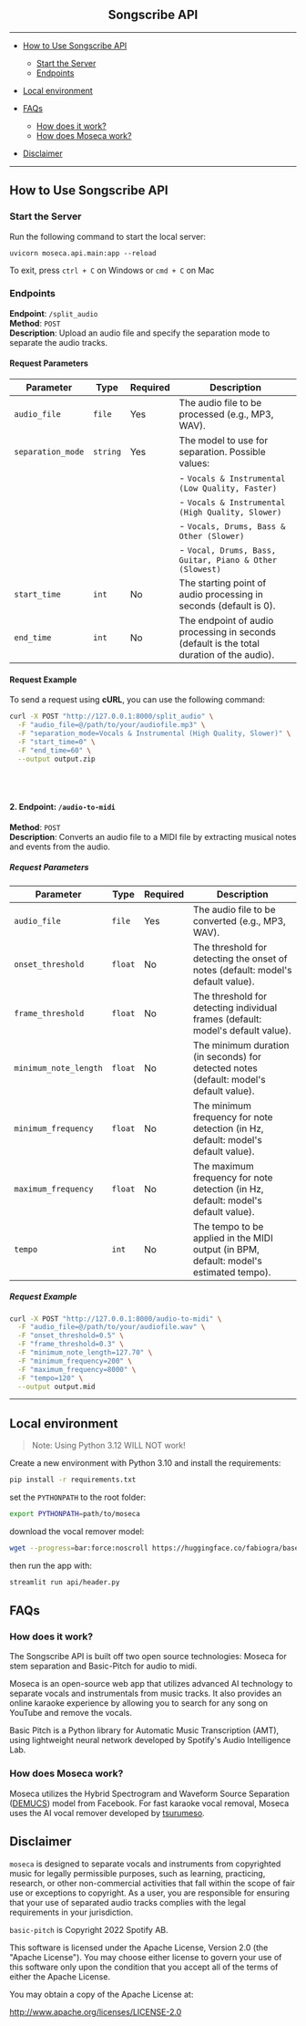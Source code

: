<h2 align="center">Songscribe API</h1>
<p align="center">
</p>

---

- [How to Use Songscribe API](#how-to-use-songscribe-api)
  - [Start the Server](#start-the-server)
  - [Endpoints](#endpoints)
  

- [Local environment](#local-environment)


- [FAQs](#faqs)
  - [How does it work?](#how-does-it-work)
  - [How does Moseca work?](#how-does-moseca-work)
  

- [Disclaimer](#disclaimer)

---


## How to Use Songscribe API
### Start the Server

Run the following command to start the local server:
```commandline
uvicorn moseca.api.main:app --reload
```

To exit, press `ctrl + C` on Windows or `cmd + C` on Mac


### Endpoints

**Endpoint**: `/split_audio`  
**Method**: `POST`  
**Description**: Upload an audio file and specify the separation mode to separate the audio tracks.

#### Request Parameters

| Parameter        | Type         | Required | Description                                               |
|------------------|--------------|----------|-----------------------------------------------------------|
| `audio_file`     | `file`       | Yes      | The audio file to be processed (e.g., MP3, WAV).        |
| `separation_mode`| `string`     | Yes      | The model to use for separation. Possible values:        |
|                  |              |          | - `Vocals & Instrumental (Low Quality, Faster)`         |
|                  |              |          | - `Vocals & Instrumental (High Quality, Slower)`        |
|                  |              |          | - `Vocals, Drums, Bass & Other (Slower)`                |
|                  |              |          | - `Vocal, Drums, Bass, Guitar, Piano & Other (Slowest)` |
| `start_time`     | `int`        | No       | The starting point of audio processing in seconds (default is 0). |
| `end_time`       | `int`        | No       | The endpoint of audio processing in seconds (default is the total duration of the audio). |

#### Request Example

To send a request using **cURL**, you can use the following command:

```bash
curl -X POST "http://127.0.0.1:8000/split_audio" \
  -F "audio_file=@/path/to/your/audiofile.mp3" \
  -F "separation_mode=Vocals & Instrumental (High Quality, Slower)" \
  -F "start_time=0" \
  -F "end_time=60" \
  --output output.zip
```

<br/><br/>

#### **2. Endpoint**: `/audio-to-midi`
**Method**: `POST`  
**Description**: Converts an audio file to a MIDI file by extracting musical notes and events from the audio.

##### Request Parameters

| Parameter               | Type     | Required | Description                                                                                 |
|-------------------------|----------|----------|---------------------------------------------------------------------------------------------|
| `audio_file`            | `file`   | Yes      | The audio file to be converted (e.g., MP3, WAV).                                            |
| `onset_threshold`       | `float`  | No       | The threshold for detecting the onset of notes (default: model's default value).             |
| `frame_threshold`       | `float`  | No       | The threshold for detecting individual frames (default: model's default value).              |
| `minimum_note_length`   | `float`  | No       | The minimum duration (in seconds) for detected notes (default: model's default value).       |
| `minimum_frequency`     | `float`  | No       | The minimum frequency for note detection (in Hz, default: model's default value).            |
| `maximum_frequency`     | `float`  | No       | The maximum frequency for note detection (in Hz, default: model's default value).            |
| `tempo`                 | `int`    | No       | The tempo to be applied in the MIDI output (in BPM, default: model's estimated tempo).       |

##### Request Example

```bash
curl -X POST "http://127.0.0.1:8000/audio-to-midi" \
  -F "audio_file=@/path/to/your/audiofile.wav" \
  -F "onset_threshold=0.5" \
  -F "frame_threshold=0.3" \
  -F "minimum_note_length=127.70" \
  -F "minimum_frequency=200" \
  -F "maximum_frequency=8000" \
  -F "tempo=120" \
  --output output.mid
```

------

## Local environment
> Note: Using Python 3.12 WILL NOT work! 

Create a new environment with Python 3.10 and install the requirements:
```bash
pip install -r requirements.txt
```
set the `PYTHONPATH` to the root folder:
```bash
export PYTHONPATH=path/to/moseca
```
download the vocal remover model:
```bash
wget --progress=bar:force:noscroll https://huggingface.co/fabiogra/baseline_vocal_remover/resolve/main/baseline.pth
```
then run the app with:
```bash
streamlit run api/header.py
```

## FAQs

### How does it work?

The Songscribe API is built off two open source technologies: Moseca for stem separation and Basic-Pitch for audio to midi. 

Moseca is an open-source web app that utilizes advanced AI technology to separate vocals and
instrumentals from music tracks. It also provides an online karaoke experience by allowing you
to search for any song on YouTube and remove the vocals.

Basic Pitch is a Python library for Automatic Music Transcription (AMT), using lightweight neural network developed by Spotify's Audio Intelligence Lab. 

### How does Moseca work?
Moseca utilizes the Hybrid Spectrogram and Waveform Source Separation ([DEMUCS](https://github.com/facebookresearch/demucs)) model from Facebook. For fast karaoke vocal removal, Moseca uses the AI vocal remover developed by [tsurumeso](https://github.com/tsurumeso/vocal-remover).

## Disclaimer

`moseca` is designed to separate vocals and instruments from copyrighted music for
legally permissible purposes, such as learning, practicing, research, or other non-commercial
activities that fall within the scope of fair use or exceptions to copyright. As a user, you are
responsible for ensuring that your use of separated audio tracks complies with the legal
requirements in your jurisdiction.

`basic-pitch` is Copyright 2022 Spotify AB.

This software is licensed under the Apache License, Version 2.0 (the "Apache License"). You may choose either license to govern your use of this software only upon the condition that you accept all of the terms of either the Apache License.

You may obtain a copy of the Apache License at:

http://www.apache.org/licenses/LICENSE-2.0
